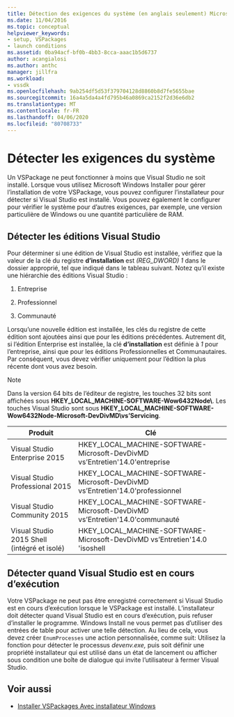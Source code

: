 ```yaml
---
title: Détection des exigences du système (en anglais seulement) Microsoft Docs
ms.date: 11/04/2016
ms.topic: conceptual
helpviewer_keywords:
- setup, VSPackages
- launch conditions
ms.assetid: 0ba94acf-bf0b-4bb3-8cca-aaac1b5d6737
author: acangialosi
ms.author: anthc
manager: jillfra
ms.workload:
- vssdk
ms.openlocfilehash: 9ab254df5d53f379704128d8860b8d7fe5655bae
ms.sourcegitcommit: 16a4a5da4a4fd795b46a0869ca2152f2d36e6db2
ms.translationtype: MT
ms.contentlocale: fr-FR
ms.lasthandoff: 04/06/2020
ms.locfileid: "80708733"
---
```

# <a name="detect-system-requirements"></a>Détecter les exigences du système
Un VSPackage ne peut fonctionner à moins que Visual Studio ne soit installé. Lorsque vous utilisez Microsoft Windows Installer pour gérer l’installation de votre VSPackage, vous pouvez configurer l’installateur pour détecter si Visual Studio est installé. Vous pouvez également le configurer pour vérifier le système pour d’autres exigences, par exemple, une version particulière de Windows ou une quantité particulière de RAM.

## <a name="detect-visual-studio-editions"></a>Détecter les éditions Visual Studio
 Pour déterminer si une édition de Visual Studio est installée, vérifiez que la valeur de la clé du registre **d’installation** est *(REG_DWORD) 1* dans le dossier approprié, tel que indiqué dans le tableau suivant. Notez qu’il existe une hiérarchie des éditions Visual Studio :

1. Entreprise

2. Professionnel

3. Communauté

Lorsqu’une nouvelle édition est installée, les clés du registre de cette édition sont ajoutées ainsi que pour les éditions précédentes. Autrement dit, si l’édition Enterprise est installée, la clé **d’installation** est définie à *1* pour l’entreprise, ainsi que pour les éditions Professionnelles et Communautaires. Par conséquent, vous devez vérifier uniquement pour l’édition la plus récente dont vous avez besoin.

> [!NOTE]
> Dans la version 64 bits de l’éditeur de registre, les touches 32 bits sont affichées sous **HKEY_LOCAL_MACHINE-SOFTWARE-Wow6432Node\\**. Les touches Visual Studio sont sous **HKEY_LOCAL_MACHINE-SOFTWARE-Wow6432Node-Microsoft-DevDivMD\\vs’Servicing**.

|Produit|Clé|
|-------------|---------|
|Visual Studio Enterprise 2015|HKEY_LOCAL_MACHINE-SOFTWARE-Microsoft-DevDivMD vs’Entretien'14.0'entreprise|
|Visual Studio Professional 2015|HKEY_LOCAL_MACHINE-SOFTWARE-Microsoft-DevDivMD vs’Entretien'14.0'professionnel|
|Visual Studio Community 2015|HKEY_LOCAL_MACHINE-SOFTWARE-Microsoft-DevDivMD vs’Entretien'14.0'communauté|
|Visual Studio 2015 Shell (intégré et isolé)|HKEY_LOCAL_MACHINE-SOFTWARE-Microsoft-DevDivMD vs’Entretien'14.0 'isoshell|

## <a name="detect-when-visual-studio-is-running"></a>Détecter quand Visual Studio est en cours d’exécution
 Votre VSPackage ne peut pas être enregistré correctement si Visual Studio est en cours d’exécution lorsque le VSPackage est installé. L’installateur doit détecter quand Visual Studio est en cours d’exécution, puis refuser d’installer le programme. Windows Install ne vous permet pas d’utiliser des entrées de table pour activer une telle détection. Au lieu de cela, vous devez créer `EnumProcesses` une action personnalisée, comme suit: Utilisez la fonction pour détecter le processus *devenv.exe,* puis soit définir une propriété installateur qui est utilisé dans un état de lancement ou afficher sous condition une boîte de dialogue qui invite l’utilisateur à fermer Visual Studio.

## <a name="see-also"></a>Voir aussi
- [Installer VSPackages Avec installateur Windows](../../extensibility/internals/installing-vspackages-with-windows-installer.md)
